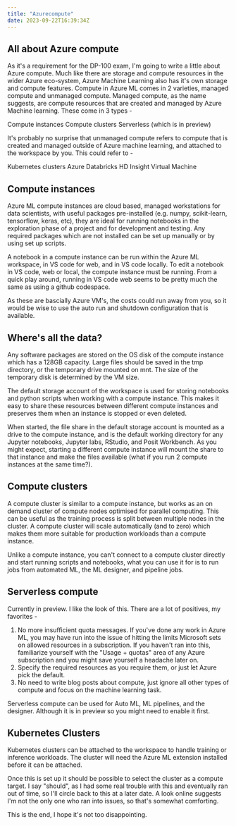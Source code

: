 ```yaml
---
title: "Azurecompute"
date: 2023-09-22T16:39:34Z
---
```

All about Azure compute
-----------------------

As it's a requirement for the DP-100 exam, I'm going to write a little about Azure compute.
Much like there are storage and compute resources in the wider Azure eco-system, Azure Machine Learning also has it's own storage and compute features.
Compute in Azure ML comes in 2 varieties, managed compute and unmanaged compute.
Managed compute, as the name suggests, are compute resources that are created and managed by Azure Machine learning.  These come in 3 types - 

Compute instances
Compute clusters
Serverless (which is in preview)

It's probably no surprise that unmanaged compute refers to compute that is created and managed outside of Azure machine learning, and attached to the workspace by you. This could refer to - 

Kubernetes clusters
Azure Databricks
HD Insight
Virtual Machine


Compute instances
-----------------
Azure ML compute instances are cloud based, managed workstations for data scientists, with useful packages pre-installed (e.g. numpy, scikit-learn, tensorflow, keras, etc), they are ideal for running notebooks in the exploration phase of a project and for development and testing. Any required packages which are not installed can be set up manually or by using set up scripts.

A notebook in a compute instance can be run within the Azure ML workspace, in VS code for web, and in VS code locally. To edit a notebook in VS code, web or local, the compute instance must be running.  From a quick play around, running in VS code web seems to be pretty much the same as using a github codespace.

As these are bascially Azure VM's, the costs could run away from you, so it would be wise to use the auto run and shutdown configuration that is available.

Where's all the data?
---------------------
Any software packages are stored on the OS disk of the compute instance which has a 128GB capacity.  Large files should be saved in the tmp directory, or the temporary drive mounted on mnt. The size of the temporary disk is determined by the VM size.


The default storage account of the workspace is used for storing notebooks and python scripts when working with a compute instance. This makes it easy to share these resources between different compute instances and preserves them when an instance is stopped or even deleted.

When started, the file share in the default storage account is mounted as a drive to the compute instance, and is the default working directory for any Jupyter notebooks, Jupyter labs, RStudio, and Posit Workbench. As you might expect, starting a different compute instance will mount the share to that instance and make the files available (what if you run 2 compute instances at the same time?).


Compute clusters
----------------
A compute cluster is similar to a compute instance, but works as an on demand cluster of compute nodes optimised for parallel computing. This can be useful as the training process is split between multiple nodes in the cluster. A compute cluster will scale automatically (and to zero) which makes them more suitable for production workloads than a compute instance.

Unlike a compute instance, you can't connect to a compute cluster directly and start running scripts and notebooks, what you can use it  for is to run jobs from automated ML, the ML designer, and pipeline jobs.


Serverless compute
------------------
Currently in preview. I like the look of this.  There are a lot of positives, my favorites - 

1. No more insufficient quota messages.  If you've done any work in Azure ML, you may have run into the issue of hitting the limits Microsoft sets on allowed resources in a subscription.  If you haven't ran into this, familiarize yourself with the "Usage + quotas" area of any Azure subscription and you might save yourself a headache later on.
2. Specify the required resources as you require them, or just let Azure pick the default.
3. No need to write blog posts about compute, just ignore all other types of compute and focus on the machine learning task.

Serverless compute can be used for Auto ML, ML pipelines, and the designer. Although it is in preview so you might need to enable it first.


Kubernetes Clusters
-------------------
Kubernetes clusters can be attached to the workspace to handle training or inference workloads.  The cluster will need the Azure ML extension installed before it can be attached.

Once this is set up it should be possible to select the cluster as a compute target. I say "should", as I had some real trouble with this and eventually ran out of time, so I'll circle back to this at a later date.  A look online suggests I'm not the only one who ran into issues, so that's somewhat comforting.

This is the end, I hope it's not too disappointing.